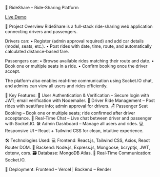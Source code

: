 🚗 RideShare – Ride-Sharing Platform


[Live Demo](https://rideshare-app2025.vercel.app/)

📌 Project Overview
RideShare is a full-stack ride-sharing web application connecting drivers and passengers.

Drivers can:
• Register (admin approval required) and add car details (model, seats, etc.).
• Post rides with date, time, route, and automatically calculated distance-based fare.

Passengers can:
• Browse available rides matching their route and date.
• Book one or multiple seats in a ride.
• Confirm booking once the driver accept.

The platform also enables real-time communication using Socket.IO chat, and admins can view all users and rides efficiently.

🚀 Key Features:
🔐 User Authentication & Verification – Secure login with JWT; email verification with Nodemailer.
🚌 Driver Ride Management – Post rides with seat/fare info; admin approval for drivers.
🪑 Passenger Seat Booking – Book one or multiple seats; ride confirmed after driver acceptance.
💬 Real-Time Chat – Live chat between driver and passenger with Socket.IO.
🛠️ Admin Dashboard – Manage all users and rides.
💻 Responsive UI – React + Tailwind CSS for clean, intuitive experience.

🛠️ Technologies Used:
💻 Frontend: React.js, Tailwind CSS, Axios, React Router DOM.
🧠 Backend: Node.js, Express.js, Mongoose, bcryptjs, JWT, dotenv, cors.
🗃️ Database: MongoDB Atlas.
💬 Real-Time Communication: Socket.IO.

🚀 Deployment:
Frontend – Vercel | Backend – Render

